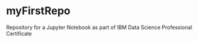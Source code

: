 # myFirstRepo
Repository for a Jupyter Notebook as part of IBM Data Science Professional Certificate
